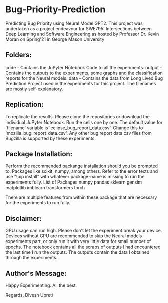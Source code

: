 # Bug-Priority-Prediction
Predicting Bug Priority using Neural Model GPT2. 
This project was undertaken as a project endeavour for SWE795: Intersections between Deep Learning and Software Engineering as hosted by Professor Dr. Kevin Moran on Spring'21 in George Mason University

## Folders:
code - Contains the JuPyter Notebook Code to all the experiments.
output - Contains the outputs to the experiments, some graphs and the classification reports for the Neural models.
data - Contains the data from Long Lived Bug Prediction Project used in the experiments for this project.
The filenames are mostly self-explanatory.

## Replication:
To replicate the results. Please clone the repositories or download the individual JuPyter Notebook.
Run the cells one by one. The default value for 'filename' variable is 'eclipse_bug_report_data.csv'. Change this to 'mozilla_bug_report_data.csv'.
Any other bug report data csv files from Bugzilla is supported by these experiments.

## Package Installation:
Perform the recommended packange installation should you be prompted to: Packages like scikit, numpy, among others. 
Refer to the error texts and use "!pip install" with whatever package-name is missing to run the experiments fully.
List of Packages
numpy
pandas
sklearn
gensim
matplotlib
imblearn
transformers
torch

There are multiple features from within these package that are necessary for the experiments to run fully.
    
## Disclaimer:
GPU usage can run high. Please don't let the experiment break your device.
Devices without GPU are recommended to skip the Neural models experiments part, or only run it with very little data for small number of epochs. 
The notebook contains all the scraps of outputs I had encountered the last time I run the outputs. 
The outputs contain the data I obtained through the experiments.

## Author's Message:
Happy Experimenting. All the best.

Regards,
  Divesh Upreti
